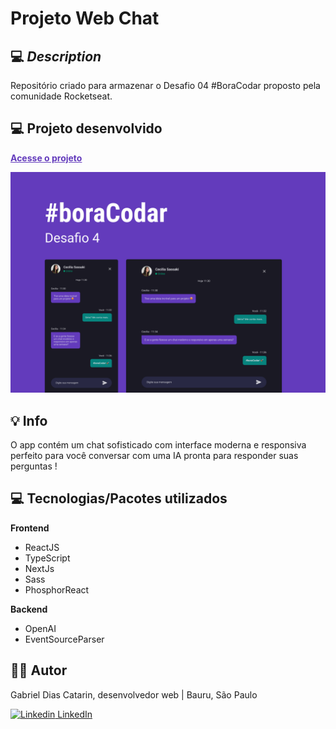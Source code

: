 # Projeto Web Chat

## 💻 _Description_

Repositório criado para armazenar o Desafio 04 #BoraCodar proposto pela comunidade Rocketseat.

## 💻  Projeto desenvolvido
**<a href="https://web-chat-gabrieldiasdev.vercel.app/" target="_blank" style="color: #633BBC;">Acesse o projeto</a>**

<img src="./.github/Capa.png" />

## 💡  Info


O app contém um chat sofisticado com interface moderna e responsiva perfeito para você conversar com uma IA pronta para responder suas perguntas !

## 💻 Tecnologias/Pacotes utilizados

**Frontend**
- ReactJS
- TypeScript
- NextJs
- Sass
- PhosphorReact

**Backend**
- OpenAI
- EventSourceParser


## 👨‍💻 Autor


Gabriel Dias Catarin, desenvolvedor web | Bauru, São Paulo

[![Linkedin](https://i.stack.imgur.com/gVE0j.png) LinkedIn](https://www.linkedin.com/in/gabriel-dias-260857207/)
&nbsp;
